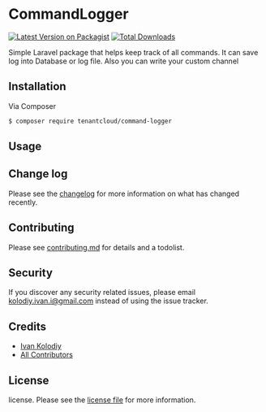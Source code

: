 # CommandLogger

[![Latest Version on Packagist][ico-version]][link-packagist]
[![Total Downloads][ico-downloads]][link-downloads]

Simple Laravel package that helps keep track of all commands.
It can save log into Database or log file. Also you can write your custom channel

## Installation

Via Composer

``` bash
$ composer require tenantcloud/command-logger
```

## Usage

## Change log

Please see the [changelog](changelog.md) for more information on what has changed recently.

## Contributing

Please see [contributing.md](contributing.md) for details and a todolist.

## Security

If you discover any security related issues, please email kolodiy.ivan.i@gmail.com instead of using the issue tracker.

## Credits

- [Ivan Kolodiy][link-author]
- [All Contributors][link-contributors]

## License

license. Please see the [license file](license.md) for more information.

[ico-version]: https://img.shields.io/packagist/v/tenantcloud/command-logger.svg?style=flat-square
[ico-downloads]: https://img.shields.io/packagist/dt/tenantcloud/command-logger.svg?style=flat-square
[ico-license]: https://img.shields.io/badge/license-MIT-brightgreen.svg?style=flat-square

[link-packagist]: https://packagist.org/packages/tenantcloud/command-logger
[link-downloads]: https://packagist.org/packages/tenantcloud/command-logger
[link-author]: https://github.com/tenantcloud
[link-contributors]: ../../contributors]
